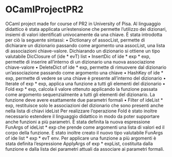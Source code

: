 # OCamlProjectPR2
OCaml project made for course of PR2 in University of Pisa.
Al linguaggio didattico è stata applicata un’estensione che permette l’utilizzo dei dizionari, insiemi di valori identificati univocamente da una chiave. 
È stata introdotta per ciò la seguente sintassi:
•	Dictionary of assocList, permette di dichiarare un dizionario passando come argomento una assocList, una lista di associazioni chiave-valore. Dichiarando un dizionario si ottiene un tipo valutabile DicClosure of (ide * evT) list
•	InsertDic of ide * exp * exp, permette di inserire all’interno di un dizionario una nuova associazione chiave-valore
•	DeleteDict of ide * exp, permette di rimuovere dal dizionario un’associazione passando come argomento una chiave
•	HashKey of ide * exp, permette di vedere se una chiave è presente all’interno del dizionario
•	Iterate of exp * exp, applica una funzione a tutti gli elementi del dizionario
•	Fold exp * exp, calcola il valore ottenuto applicando la funzione passata come argomento sequenzialmente a tutti gli elementi del dizionario. La funzione deve avere esattamente due parametri formali
•	Filter of ideList * exp, restituisce solo le associazioni del dizionario che sono presenti anche nella lista di chiavi ideList
Per realizzare l’operazione Fold è stato inoltre necessario estendere il linguaggio didattico in modo da poter supportare anche funzioni a più parametri. È stata definita la nuova espressione FunArgs of ideList * exp che prende come argomenti una lista di valori ed il corpo della funzione. È stato inoltre creato il nuovo tipo valutabile FunArgs of ide list * exp * evT env. Per applicare una funzione a più argomenti è stata definita l’espressione ApplyArgs of exp * expList, costituita dalla funzione e dalla lista dei parametri attuali da associare ai parametri formali.
